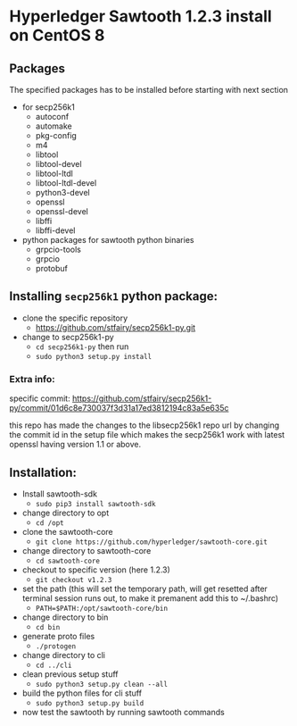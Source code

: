 # Hyperledger Sawtooth 1.2.3 install on CentOS 8

## Packages
The specified packages has to be installed before starting with next section

- for secp256k1
    - autoconf
    - automake
    - pkg-config
    - m4
    - libtool
    - libtool-devel
    - libtool-ltdl
    - libtool-ltdl-devel
    - python3-devel
    - openssl
    - openssl-devel
    - libffi
    - libffi-devel
- python packages for sawtooth python binaries
    - grpcio-tools
    - grpcio
    - protobuf

## Installing `secp256k1` python package:

- clone the specific repository
    - https://github.com/stfairy/secp256k1-py.git
- change to secp256k1-py
    - `cd secp256k1-py`
then run
    - `sudo python3 setup.py install`

### Extra info:
specific commit:
https://github.com/stfairy/secp256k1-py/commit/01d6c8e730037f3d31a17ed3812194c83a5e635c

this repo has made the changes to the libsecp256k1 repo url by changing the commit id in the setup file which makes the secp256k1 work with latest openssl having version 1.1 or above.

## Installation:
- Install sawtooth-sdk
    - `sudo pip3 install sawtooth-sdk`
- change directory to opt
    - `cd /opt`
- clone the sawtooth-core
    - `git clone https://github.com/hyperledger/sawtooth-core.git`
- change directory to sawtooth-core
    - `cd sawtooth-core`
- checkout to specific version (here 1.2.3)
    - `git checkout v1.2.3`
- set the path (this will set the temporary path, will get resetted after terminal session runs out, to make it premanent add this to ~/.bashrc)
    - `PATH=$PATH:/opt/sawtooth-core/bin`
- change directory to bin
    - `cd bin`
- generate proto files
    - `./protogen`
- change directory to cli
    - `cd ../cli`
- clean previous setup stuff
    - `sudo python3 setup.py clean --all`
- build the python files for cli stuff
    - `sudo python3 setup.py build`
- now test the sawtooth by running sawtooth commands
